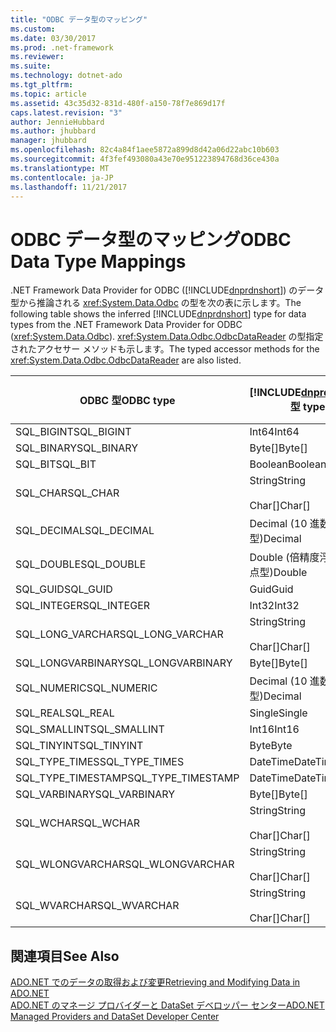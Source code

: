 ```yaml
---
title: "ODBC データ型のマッピング"
ms.custom: 
ms.date: 03/30/2017
ms.prod: .net-framework
ms.reviewer: 
ms.suite: 
ms.technology: dotnet-ado
ms.tgt_pltfrm: 
ms.topic: article
ms.assetid: 43c35d32-831d-480f-a150-78f7e869d17f
caps.latest.revision: "3"
author: JennieHubbard
ms.author: jhubbard
manager: jhubbard
ms.openlocfilehash: 82c4a84f1aee5872a899d8d42a06d22abc10b603
ms.sourcegitcommit: 4f3fef493080a43e70e951223894768d36ce430a
ms.translationtype: MT
ms.contentlocale: ja-JP
ms.lasthandoff: 11/21/2017
---
```

# <a name="odbc-data-type-mappings"></a><span data-ttu-id="7f2ab-102">ODBC データ型のマッピング</span><span class="sxs-lookup"><span data-stu-id="7f2ab-102">ODBC Data Type Mappings</span></span>
<span data-ttu-id="7f2ab-103">.NET Framework Data Provider for ODBC ([!INCLUDE[dnprdnshort](../../../../includes/dnprdnshort-md.md)]) のデータ型から推論される <xref:System.Data.Odbc> の型を次の表に示します。</span><span class="sxs-lookup"><span data-stu-id="7f2ab-103">The following table shows the inferred [!INCLUDE[dnprdnshort](../../../../includes/dnprdnshort-md.md)] type for data types from the .NET Framework Data Provider for ODBC (<xref:System.Data.Odbc>).</span></span> <span data-ttu-id="7f2ab-104"><xref:System.Data.Odbc.OdbcDataReader> の型指定されたアクセサー メソッドも示します。</span><span class="sxs-lookup"><span data-stu-id="7f2ab-104">The typed accessor methods for the <xref:System.Data.Odbc.OdbcDataReader> are also listed.</span></span>  
  
|<span data-ttu-id="7f2ab-105">ODBC 型</span><span class="sxs-lookup"><span data-stu-id="7f2ab-105">ODBC type</span></span>|[!INCLUDE[dnprdnshort](../../../../includes/dnprdnshort-md.md)]<span data-ttu-id="7f2ab-106"> 型</span><span class="sxs-lookup"><span data-stu-id="7f2ab-106"> type</span></span>|[!INCLUDE[dnprdnshort](../../../../includes/dnprdnshort-md.md)]<span data-ttu-id="7f2ab-107"> の型指定されたアクセサー</span><span class="sxs-lookup"><span data-stu-id="7f2ab-107"> typed accessor</span></span>|  
|---------------|----------------------------------------------------------------------|--------------------------------------------------------------------------------|  
|<span data-ttu-id="7f2ab-108">SQL_BIGINT</span><span class="sxs-lookup"><span data-stu-id="7f2ab-108">SQL_BIGINT</span></span>|<span data-ttu-id="7f2ab-109">Int64</span><span class="sxs-lookup"><span data-stu-id="7f2ab-109">Int64</span></span>|<span data-ttu-id="7f2ab-110">GetInt64()</span><span class="sxs-lookup"><span data-stu-id="7f2ab-110">GetInt64()</span></span>|  
|<span data-ttu-id="7f2ab-111">SQL_BINARY</span><span class="sxs-lookup"><span data-stu-id="7f2ab-111">SQL_BINARY</span></span>|<span data-ttu-id="7f2ab-112">Byte[]</span><span class="sxs-lookup"><span data-stu-id="7f2ab-112">Byte[]</span></span>|<span data-ttu-id="7f2ab-113">GetBytes()</span><span class="sxs-lookup"><span data-stu-id="7f2ab-113">GetBytes()</span></span>|  
|<span data-ttu-id="7f2ab-114">SQL_BIT</span><span class="sxs-lookup"><span data-stu-id="7f2ab-114">SQL_BIT</span></span>|<span data-ttu-id="7f2ab-115">Boolean</span><span class="sxs-lookup"><span data-stu-id="7f2ab-115">Boolean</span></span>|<span data-ttu-id="7f2ab-116">GetBoolean()</span><span class="sxs-lookup"><span data-stu-id="7f2ab-116">GetBoolean()</span></span>|  
|<span data-ttu-id="7f2ab-117">SQL_CHAR</span><span class="sxs-lookup"><span data-stu-id="7f2ab-117">SQL_CHAR</span></span>|<span data-ttu-id="7f2ab-118">String</span><span class="sxs-lookup"><span data-stu-id="7f2ab-118">String</span></span><br /><br /> <span data-ttu-id="7f2ab-119">Char[]</span><span class="sxs-lookup"><span data-stu-id="7f2ab-119">Char[]</span></span>|<span data-ttu-id="7f2ab-120">GetString()</span><span class="sxs-lookup"><span data-stu-id="7f2ab-120">GetString()</span></span><br /><br /> <span data-ttu-id="7f2ab-121">GetChars()</span><span class="sxs-lookup"><span data-stu-id="7f2ab-121">GetChars()</span></span>|  
|<span data-ttu-id="7f2ab-122">SQL_DECIMAL</span><span class="sxs-lookup"><span data-stu-id="7f2ab-122">SQL_DECIMAL</span></span>|<span data-ttu-id="7f2ab-123">Decimal (10 進数型)</span><span class="sxs-lookup"><span data-stu-id="7f2ab-123">Decimal</span></span>|<span data-ttu-id="7f2ab-124">GetDecimal()</span><span class="sxs-lookup"><span data-stu-id="7f2ab-124">GetDecimal()</span></span>|  
|<span data-ttu-id="7f2ab-125">SQL_DOUBLE</span><span class="sxs-lookup"><span data-stu-id="7f2ab-125">SQL_DOUBLE</span></span>|<span data-ttu-id="7f2ab-126">Double (倍精度浮動小数点型)</span><span class="sxs-lookup"><span data-stu-id="7f2ab-126">Double</span></span>|<span data-ttu-id="7f2ab-127">GetDouble()</span><span class="sxs-lookup"><span data-stu-id="7f2ab-127">GetDouble()</span></span>|  
|<span data-ttu-id="7f2ab-128">SQL_GUID</span><span class="sxs-lookup"><span data-stu-id="7f2ab-128">SQL_GUID</span></span>|<span data-ttu-id="7f2ab-129">Guid</span><span class="sxs-lookup"><span data-stu-id="7f2ab-129">Guid</span></span>|<span data-ttu-id="7f2ab-130">GetGuid()</span><span class="sxs-lookup"><span data-stu-id="7f2ab-130">GetGuid()</span></span>|  
|<span data-ttu-id="7f2ab-131">SQL_INTEGER</span><span class="sxs-lookup"><span data-stu-id="7f2ab-131">SQL_INTEGER</span></span>|<span data-ttu-id="7f2ab-132">Int32</span><span class="sxs-lookup"><span data-stu-id="7f2ab-132">Int32</span></span>|<span data-ttu-id="7f2ab-133">GetInt32()</span><span class="sxs-lookup"><span data-stu-id="7f2ab-133">GetInt32()</span></span>|  
|<span data-ttu-id="7f2ab-134">SQL_LONG_VARCHAR</span><span class="sxs-lookup"><span data-stu-id="7f2ab-134">SQL_LONG_VARCHAR</span></span>|<span data-ttu-id="7f2ab-135">String</span><span class="sxs-lookup"><span data-stu-id="7f2ab-135">String</span></span><br /><br /> <span data-ttu-id="7f2ab-136">Char[]</span><span class="sxs-lookup"><span data-stu-id="7f2ab-136">Char[]</span></span>|<span data-ttu-id="7f2ab-137">GetString()</span><span class="sxs-lookup"><span data-stu-id="7f2ab-137">GetString()</span></span><br /><br /> <span data-ttu-id="7f2ab-138">GetChars()</span><span class="sxs-lookup"><span data-stu-id="7f2ab-138">GetChars()</span></span>|  
|<span data-ttu-id="7f2ab-139">SQL_LONGVARBINARY</span><span class="sxs-lookup"><span data-stu-id="7f2ab-139">SQL_LONGVARBINARY</span></span>|<span data-ttu-id="7f2ab-140">Byte[]</span><span class="sxs-lookup"><span data-stu-id="7f2ab-140">Byte[]</span></span>|<span data-ttu-id="7f2ab-141">GetBytes()</span><span class="sxs-lookup"><span data-stu-id="7f2ab-141">GetBytes()</span></span>|  
|<span data-ttu-id="7f2ab-142">SQL_NUMERIC</span><span class="sxs-lookup"><span data-stu-id="7f2ab-142">SQL_NUMERIC</span></span>|<span data-ttu-id="7f2ab-143">Decimal (10 進数型)</span><span class="sxs-lookup"><span data-stu-id="7f2ab-143">Decimal</span></span>|<span data-ttu-id="7f2ab-144">GetDecimal()</span><span class="sxs-lookup"><span data-stu-id="7f2ab-144">GetDecimal()</span></span>|  
|<span data-ttu-id="7f2ab-145">SQL_REAL</span><span class="sxs-lookup"><span data-stu-id="7f2ab-145">SQL_REAL</span></span>|<span data-ttu-id="7f2ab-146">Single</span><span class="sxs-lookup"><span data-stu-id="7f2ab-146">Single</span></span>|<span data-ttu-id="7f2ab-147">GetFloat()</span><span class="sxs-lookup"><span data-stu-id="7f2ab-147">GetFloat()</span></span>|  
|<span data-ttu-id="7f2ab-148">SQL_SMALLINT</span><span class="sxs-lookup"><span data-stu-id="7f2ab-148">SQL_SMALLINT</span></span>|<span data-ttu-id="7f2ab-149">Int16</span><span class="sxs-lookup"><span data-stu-id="7f2ab-149">Int16</span></span>|<span data-ttu-id="7f2ab-150">GetInt16()</span><span class="sxs-lookup"><span data-stu-id="7f2ab-150">GetInt16()</span></span>|  
|<span data-ttu-id="7f2ab-151">SQL_TINYINT</span><span class="sxs-lookup"><span data-stu-id="7f2ab-151">SQL_TINYINT</span></span>|<span data-ttu-id="7f2ab-152">Byte</span><span class="sxs-lookup"><span data-stu-id="7f2ab-152">Byte</span></span>|<span data-ttu-id="7f2ab-153">GetByte()</span><span class="sxs-lookup"><span data-stu-id="7f2ab-153">GetByte()</span></span>|  
|<span data-ttu-id="7f2ab-154">SQL_TYPE_TIMES</span><span class="sxs-lookup"><span data-stu-id="7f2ab-154">SQL_TYPE_TIMES</span></span>|<span data-ttu-id="7f2ab-155">DateTime</span><span class="sxs-lookup"><span data-stu-id="7f2ab-155">DateTime</span></span>|<span data-ttu-id="7f2ab-156">GetDateTime()</span><span class="sxs-lookup"><span data-stu-id="7f2ab-156">GetDateTime()</span></span>|  
|<span data-ttu-id="7f2ab-157">SQL_TYPE_TIMESTAMP</span><span class="sxs-lookup"><span data-stu-id="7f2ab-157">SQL_TYPE_TIMESTAMP</span></span>|<span data-ttu-id="7f2ab-158">DateTime</span><span class="sxs-lookup"><span data-stu-id="7f2ab-158">DateTime</span></span>|<span data-ttu-id="7f2ab-159">GetDateTime()</span><span class="sxs-lookup"><span data-stu-id="7f2ab-159">GetDateTime()</span></span>|  
|<span data-ttu-id="7f2ab-160">SQL_VARBINARY</span><span class="sxs-lookup"><span data-stu-id="7f2ab-160">SQL_VARBINARY</span></span>|<span data-ttu-id="7f2ab-161">Byte[]</span><span class="sxs-lookup"><span data-stu-id="7f2ab-161">Byte[]</span></span>|<span data-ttu-id="7f2ab-162">GetBytes()</span><span class="sxs-lookup"><span data-stu-id="7f2ab-162">GetBytes()</span></span>|  
|<span data-ttu-id="7f2ab-163">SQL_WCHAR</span><span class="sxs-lookup"><span data-stu-id="7f2ab-163">SQL_WCHAR</span></span>|<span data-ttu-id="7f2ab-164">String</span><span class="sxs-lookup"><span data-stu-id="7f2ab-164">String</span></span><br /><br /> <span data-ttu-id="7f2ab-165">Char[]</span><span class="sxs-lookup"><span data-stu-id="7f2ab-165">Char[]</span></span>|<span data-ttu-id="7f2ab-166">GetString()</span><span class="sxs-lookup"><span data-stu-id="7f2ab-166">GetString()</span></span><br /><br /> <span data-ttu-id="7f2ab-167">GetChars()</span><span class="sxs-lookup"><span data-stu-id="7f2ab-167">GetChars()</span></span>|  
|<span data-ttu-id="7f2ab-168">SQL_WLONGVARCHAR</span><span class="sxs-lookup"><span data-stu-id="7f2ab-168">SQL_WLONGVARCHAR</span></span>|<span data-ttu-id="7f2ab-169">String</span><span class="sxs-lookup"><span data-stu-id="7f2ab-169">String</span></span><br /><br /> <span data-ttu-id="7f2ab-170">Char[]</span><span class="sxs-lookup"><span data-stu-id="7f2ab-170">Char[]</span></span>|<span data-ttu-id="7f2ab-171">GetString()</span><span class="sxs-lookup"><span data-stu-id="7f2ab-171">GetString()</span></span><br /><br /> <span data-ttu-id="7f2ab-172">GetChars()</span><span class="sxs-lookup"><span data-stu-id="7f2ab-172">GetChars()</span></span>|  
|<span data-ttu-id="7f2ab-173">SQL_WVARCHAR</span><span class="sxs-lookup"><span data-stu-id="7f2ab-173">SQL_WVARCHAR</span></span>|<span data-ttu-id="7f2ab-174">String</span><span class="sxs-lookup"><span data-stu-id="7f2ab-174">String</span></span><br /><br /> <span data-ttu-id="7f2ab-175">Char[]</span><span class="sxs-lookup"><span data-stu-id="7f2ab-175">Char[]</span></span>|<span data-ttu-id="7f2ab-176">GetString()</span><span class="sxs-lookup"><span data-stu-id="7f2ab-176">GetString()</span></span><br /><br /> <span data-ttu-id="7f2ab-177">GetChars()</span><span class="sxs-lookup"><span data-stu-id="7f2ab-177">GetChars()</span></span>|  
  
## <a name="see-also"></a><span data-ttu-id="7f2ab-178">関連項目</span><span class="sxs-lookup"><span data-stu-id="7f2ab-178">See Also</span></span>  
 [<span data-ttu-id="7f2ab-179">ADO.NET でのデータの取得および変更</span><span class="sxs-lookup"><span data-stu-id="7f2ab-179">Retrieving and Modifying Data in ADO.NET</span></span>](../../../../docs/framework/data/adonet/retrieving-and-modifying-data.md)  
 [<span data-ttu-id="7f2ab-180">ADO.NET のマネージ プロバイダーと DataSet デベロッパー センター</span><span class="sxs-lookup"><span data-stu-id="7f2ab-180">ADO.NET Managed Providers and DataSet Developer Center</span></span>](http://go.microsoft.com/fwlink/?LinkId=217917)
